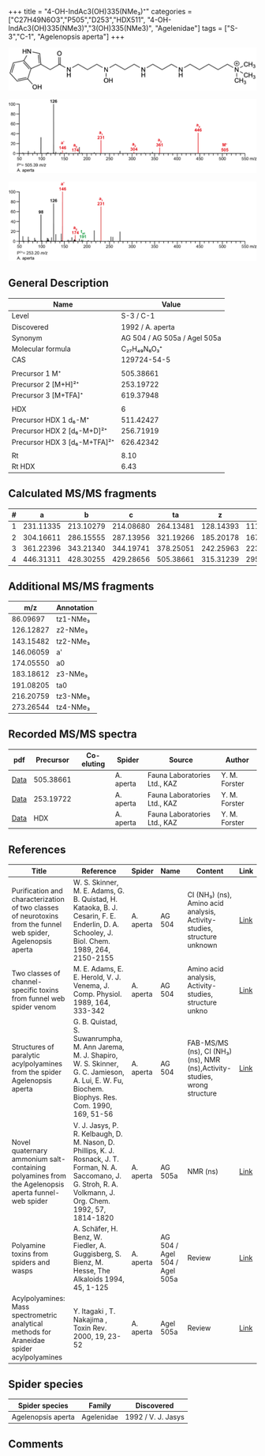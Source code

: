 +++
title = "4-OH-IndAc3(OH)335(NMe₃)⁺"
categories = ["C27H49N6O3","P505","D253","HDX511",
"4-OH-IndAc3(OH)335(NMe3)","3(OH)335(NMe3)",
"Agelenidae"]
tags = ["S-3","C-1",
"Agelenopsis aperta"]
+++

![](/img/4-OH-IndAc3(OH)335(NMe3).png)

![](/img_MSMS/505_4-OH-IndAc3(OH)335(NMe3)_Aa.png?classes=border)

![](/img_MSMS/505_4-OH-IndAc3(OH)335(NMe3)_Aa_2.png?classes=border)

## General Description

| Name                         | Value                        |
|------------------------------|------------------------------|
| Level                        | S-3 / C-1                           |
| Discovered                   | 1992 / A. aperta             |
| Synonym                      | AG 504 / AG 505a / Agel 505a |
| Molecular formula            | C₂₇H₄₉N₆O₃⁺                  |
| CAS                          | 129724-54-5                  |
|                              |                              |
| Precursor 1  M⁺              | 505.38661                    |
| Precursor 2 [M+H]²⁺          | 253.19722                    |
| Precursor 3 [M+TFA]⁺         | 619.37948                    |
|                              |                              |
| HDX                          | 6                            |
| Precursor HDX 1  d₆-M⁺       | 511.42427                    |
| Precursor HDX 2 [d₆-M+D]²⁺   | 256.71919                    |
| Precursor HDX 3 [d₆-M+TFA]²⁺ | 626.42342                    |
|                              |                              |
| Rt                           | 8.10                         |
| Rt HDX                       | 6.43                         |

## Calculated MS/MS fragments

| # | a         | b         | c         | ta        | z         | y         | tz        |
|---|-----------|-----------|-----------|-----------|-----------|-----------|-----------|
| 1 | 231.11335 | 213.10279 | 214.08680 | 264.13481 | 128.14393 | 111.11738 | 146.17830 |
| 2 | 304.16611 | 286.15555 | 287.13956 | 321.19266 | 185.20178 | 167.16740 | 203.23615 |
| 3 | 361.22396 | 343.21340 | 344.19741 | 378.25051 | 242.25963 | 223.21743 | 276.28891 |
| 4 | 446.31311 | 428.30255 | 429.28656 | 505.38661 | 315.31239 | 295.26236 | 333.34676 |

## Additional MS/MS fragments

| m/z       | Annotation |
|-----------|------------|
| 86.09697  | tz1-NMe₃   |
| 126.12827 | z2-NMe₃    |
| 143.15482 | tz2-NMe₃   |
| 146.06059 | a'         |
| 174.05550 | a0         |
| 183.18612 | z3-NMe₃    |
| 191.08205 | ta0        |
| 216.20759 | tz3-NMe₃   |
| 273.26544 | tz4-NMe₃   |

## Recorded MS/MS spectra

| pdf                                                           | Precursor | Co-eluting | Spider    | Source                       | Author        |
|---------------------------------------------------------------|-----------|------------|-----------|------------------------------|---------------|
| [Data](/pdf/A-aperta/505_4-OH-IndAc3(OH)335(NMe3)_Aa.pdf)     | 505.38661 |            | A. aperta | Fauna Laboratories Ltd., KAZ | Y. M. Forster |
| [Data](/pdf/A-aperta/505_4-OH-IndAc3(OH)335(NMe3)_Aa_2.pdf)   | 253.19722 |            | A. aperta | Fauna Laboratories Ltd., KAZ | Y. M. Forster |
| [Data](/pdf/A-aperta/505_4-OH-IndAc3(OH)335(NMe3)_Aa_HDX.pdf) | HDX       |            | A. aperta | Fauna Laboratories Ltd., KAZ | Y. M. Forster |

## References

| Title                                                                                                          | Reference                                                                                                                                                           | Spider    | Name                          | Content                                                                   | Link                                                                        |
|----------------------------------------------------------------------------------------------------------------|---------------------------------------------------------------------------------------------------------------------------------------------------------------------|-----------|-------------------------------|---------------------------------------------------------------------------|-----------------------------------------------------------------------------|
| Purification and characterization of two classes of neurotoxins from the funnel web spider, Agelenopsis aperta | W. S. Skinner, M. E. Adams, G. B. Quistad, H. Kataoka, B. J. Cesarin, F. E. Enderlin, D. A. Schooley, J. Biol. Chem. 1989, 264, 2150-2155                           | A. aperta | AG 504                        | CI (NH₃) (ns), Amino acid analysis, Activity-studies, structure unknown   | [Link](http://www.jbc.org/content/264/4/2150)                               |
| Two classes of channel-specific toxins from funnel web spider venom                                            | M. E. Adams, E. E. Herold, V. J. Venema, J. Comp. Physiol. 1989, 164, 333-342                                                                                       | A. aperta | AG 504                        | Amino acid analysis, Activity-studies, structure unkno                    | [Link](https://link.springer.com/article/10.1007/BF00612993)                |
| Structures of paralytic acylpolyamines from the spider Agelenopsis aperta                                      | G. B. Quistad, S. Suwanrumpha, M. Ann Jarema, M. J. Shapiro, W. S. Skinner, G. C. Jamieson, A. Lui, E. W. Fu, Biochem. Biophys. Res. Com. 1990, 169, 51-56          | A. aperta | AG 504                        | FAB-MS/MS (ns), CI (NH₃) (ns), NMR (ns),Activity-studies, wrong structure | [Link](https://www.sciencedirect.com/science/article/pii/0006291X9091431Q)  |
| Novel quaternary ammonium salt-containing polyamines from the Agelenopsis aperta funnel-web spider             | V. J. Jasys, P. R. Kelbaugh, D. M. Nason, D. Phillips, K. J. Rosnack, J. T. Forman, N. A. Saccomano, J. G. Stroh, R. A. Volkmann, J. Org. Chem. 1992, 57, 1814-1820 | A. aperta | AG 505a                       | NMR (ns)                                                                  | [Link](https://pubs.acs.org/doi/abs/10.1021/jo00032a039)                    |
| Polyamine toxins from spiders and wasps                                                                        | A. Schäfer, H. Benz, W. Fiedler, A. Guggisberg, S. Bienz, M. Hesse, The Alkaloids 1994, 45, 1-125                                                                   | A. aperta | AG 504 / Agel 504 / Agel 505a | Review                                                                    | [Link](https://www.sciencedirect.com/science/article/pii/S009995980860276X) |
| Acylpolyamines: Mass spectrometric analytical methods for Araneidae spider acylpolyamines                      | Y. Itagaki , T. Nakajima , Toxin Rev. 2000, 19, 23-52                                                                                                               | A. aperta | Agel 505a                     | Review                                                                    | [Link](https://www.tandfonline.com/doi/abs/10.1081/TXR-100100314)           | 

## Spider species

| Spider species     | Family     | Discovered         |
|--------------------|------------|--------------------|
| Agelenopsis aperta | Agelenidae | 1992 / V. J. Jasys |

## Comments